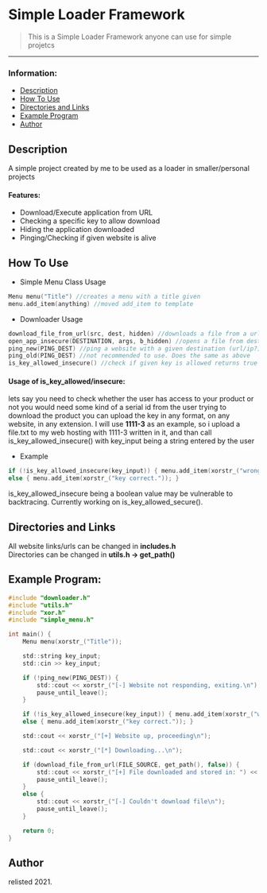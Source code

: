 # Simple Loader Framework

> This is a Simple Loader Framework anyone can use for simple projetcs

---

### Information:
- [Description](#description)
- [How To Use](#how-to-use)
- [Directories and Links](#directories-and-links)
- [Example Program](#example-program)
- [Author](#author)

## Description

A simple project created by me to be used as a loader in smaller/personal projects

#### Features:

- Download/Execute application from URL
- Checking a specific key to allow download
- Hiding the application downloaded
- Pinging/Checking if given website is alive

## How To Use

- Simple Menu Class Usage
```c
Menu menu("Title") //creates a menu with a title given
menu.add_item(anything) //moved add_item to template
```
- Downloader Usage
```c
download_file_from_url(src, dest, hidden) //downloads a file from a url to a destination and can be hidden
open_app_insecure(DESTINATION, args, b_hidden) //opens a file from destination with specific arguments (put "" if none).
ping_new(PING_DEST) //ping a website with a given destination (url/ip?)
ping_old(PING_DEST) //not recommended to use. Does the same as above
is_key_allowed_insecure() //check if given key is allowed returns true or false
```

#### Usage of is_key_allowed/insecure:
lets say you need to check whether the user has access to your product or not
you would need some kind of a serial id from the user trying to download the product
you can upload the key in any format, on any website, in any extension.
I will use <b>1111-3</b> as an example, so i upload a file.txt to my web hosting
with 1111-3 written in it, and than call is_key_allowed_insecure() with key_input being a string entered by the user

- Example
```c
if (!is_key_allowed_insecure(key_input)) { menu.add_item(xorstr_("wrong key.")); return 0; }
else { menu.add_item(xorstr_("key correct.")); }
```

is_key_allowed_insecure being a boolean value may be vulnerable to backtracing. Currently working on is_key_allowed_secure().


## Directories and Links

All website links/urls can be changed in <b>includes.h</b>
</br>
Directories can be changed in <b>utils.h -> get_path()</b>

## Example Program:
```c
#include "downloader.h"
#include "utils.h"
#include "xor.h"
#include "simple_menu.h"

int main() {
	Menu menu(xorstr_("Title"));

	std::string key_input;
	std::cin >> key_input;

	if (!ping_new(PING_DEST)) {
		std::cout << xorstr_("[-] Website not responding, exiting.\n");
		pause_until_leave();
	}

	if (!is_key_allowed_insecure(key_input)) { menu.add_item(xorstr_("wrong key.")); pause_until_leave(); }
	else { menu.add_item(xorstr_("key correct.")); }

	std::cout << xorstr_("[+] Website up, proceeding\n");

	std::cout << xorstr_("[*] Downloading...\n");

	if (download_file_from_url(FILE_SOURCE, get_path(), false)) {
		std::cout << xorstr_("[+] File downloaded and stored in: ") << get_path() << "\n";
		pause_until_leave();
	} 
	else {
		std::cout << xorstr_("[-] Couldn't download file\n");
		pause_until_leave();
	}

	return 0;
}
```

## Author

relisted 2021.
